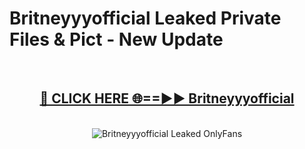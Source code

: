 # Britneyyyofficial Leaked Private Files & Pict - New Update
<br>
<div align="center">
<h2><a href="https://mediafilles.blogspot.com/?title=Britneyyyofficial" rel="nofollow">🔴 CLICK HERE 🌐==►► Britneyyyofficial</a></h2>
<br>
<a href="https://mediafilles.blogspot.com/?title=Britneyyyofficial" rel="nofollow" data-target="animated-image.originalLink"><img src="https://i.ibb.co.com/WyWwxjT/player-gif2.gif" alt="Britneyyyofficial Leaked OnlyFans" style="max-width: 100%; display: inline-block;" data-target="animated-image.originalImage"></a>
</div>
<br>